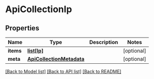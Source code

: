 # ApiCollectionIp

## Properties
Name | Type | Description | Notes
------------ | ------------- | ------------- | -------------
**items** | [**list[Ip]**](Ip.md) |  | [optional] 
**meta** | [**ApiCollectionMetadata**](ApiCollectionMetadata.md) |  | [optional] 

[[Back to Model list]](../README.md#documentation-for-models) [[Back to API list]](../README.md#documentation-for-api-endpoints) [[Back to README]](../README.md)


